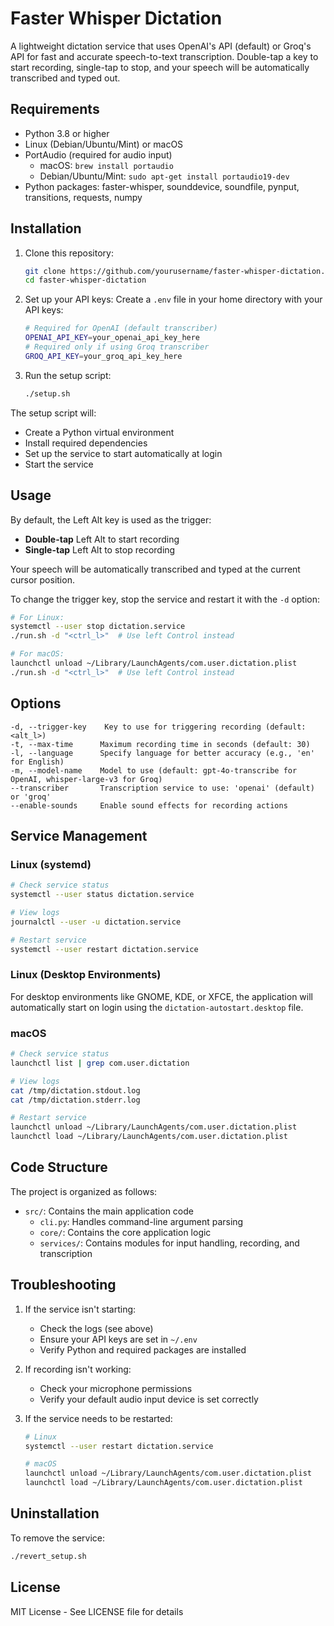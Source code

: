 # Faster Whisper Dictation

A lightweight dictation service that uses OpenAI's API (default) or Groq's API for fast and accurate speech-to-text transcription. Double-tap a key to start recording, single-tap to stop, and your speech will be automatically transcribed and typed out.

## Requirements

- Python 3.8 or higher
- Linux (Debian/Ubuntu/Mint) or macOS
- PortAudio (required for audio input)
  - macOS: `brew install portaudio`
  - Debian/Ubuntu/Mint: `sudo apt-get install portaudio19-dev`
- Python packages: faster-whisper, sounddevice, soundfile, pynput, transitions, requests, numpy

## Installation

1. Clone this repository:

   ```bash
   git clone https://github.com/yourusername/faster-whisper-dictation.git
   cd faster-whisper-dictation
   ```

2. Set up your API keys:
   Create a `.env` file in your home directory with your API keys:

   ```bash
   # Required for OpenAI (default transcriber)
   OPENAI_API_KEY=your_openai_api_key_here
   # Required only if using Groq transcriber
   GROQ_API_KEY=your_groq_api_key_here
   ```

3. Run the setup script:
   ```bash
   ./setup.sh
   ```

The setup script will:

- Create a Python virtual environment
- Install required dependencies
- Set up the service to start automatically at login
- Start the service

## Usage

By default, the Left Alt key is used as the trigger:

- **Double-tap** Left Alt to start recording
- **Single-tap** Left Alt to stop recording

Your speech will be automatically transcribed and typed at the current cursor position.

To change the trigger key, stop the service and restart it with the `-d` option:

```bash
# For Linux:
systemctl --user stop dictation.service
./run.sh -d "<ctrl_l>"  # Use left Control instead

# For macOS:
launchctl unload ~/Library/LaunchAgents/com.user.dictation.plist
./run.sh -d "<ctrl_l>"  # Use left Control instead
```

## Options

```
-d, --trigger-key    Key to use for triggering recording (default: <alt_l>)
-t, --max-time      Maximum recording time in seconds (default: 30)
-l, --language      Specify language for better accuracy (e.g., 'en' for English)
-m, --model-name    Model to use (default: gpt-4o-transcribe for OpenAI, whisper-large-v3 for Groq)
--transcriber       Transcription service to use: 'openai' (default) or 'groq'
--enable-sounds     Enable sound effects for recording actions
```

## Service Management

### Linux (systemd)

```bash
# Check service status
systemctl --user status dictation.service

# View logs
journalctl --user -u dictation.service

# Restart service
systemctl --user restart dictation.service
```

### Linux (Desktop Environments)

For desktop environments like GNOME, KDE, or XFCE, the application will automatically start on login using the `dictation-autostart.desktop` file.

### macOS

```bash
# Check service status
launchctl list | grep com.user.dictation

# View logs
cat /tmp/dictation.stdout.log
cat /tmp/dictation.stderr.log

# Restart service
launchctl unload ~/Library/LaunchAgents/com.user.dictation.plist
launchctl load ~/Library/LaunchAgents/com.user.dictation.plist
```

## Code Structure

The project is organized as follows:

- `src/`: Contains the main application code
  - `cli.py`: Handles command-line argument parsing
  - `core/`: Contains the core application logic
  - `services/`: Contains modules for input handling, recording, and transcription

## Troubleshooting

1. If the service isn't starting:

   - Check the logs (see above)
   - Ensure your API keys are set in `~/.env`
   - Verify Python and required packages are installed

2. If recording isn't working:

   - Check your microphone permissions
   - Verify your default audio input device is set correctly

3. If the service needs to be restarted:

   ```bash
   # Linux
   systemctl --user restart dictation.service

   # macOS
   launchctl unload ~/Library/LaunchAgents/com.user.dictation.plist
   launchctl load ~/Library/LaunchAgents/com.user.dictation.plist
   ```

## Uninstallation

To remove the service:

```bash
./revert_setup.sh
```

## License

MIT License - See LICENSE file for details
